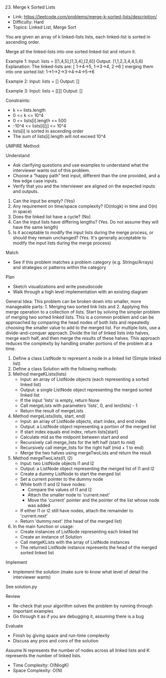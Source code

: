 23. Merge k Sorted Lists

- Link: https://leetcode.com/problems/merge-k-sorted-lists/description/
- Difficulty: Hard
- Topics: Linked List, Merge Sort

You are given an array of k linked-lists lists, each linked-list is sorted in ascending order.

Merge all the linked-lists into one sorted linked-list and return it.

Example 1:
Input: lists = [[1,4,5],[1,3,4],[2,6]]
Output: [1,1,2,3,4,4,5,6]
Explanation: The linked-lists are:
[
  1->4->5,
  1->3->4,
  2->6
]
merging them into one sorted list:
1->1->2->3->4->4->5->6

Example 2:
Input: lists = []
Output: []

Example 3:
Input: lists = [[]]
Output: []
 
Constraints:

- k == lists.length
- 0 <= k <= 10^4
- 0 <= lists[i].length <= 500
- -10^4 <= lists[i][j] <= 10^4
- lists[i] is sorted in ascending order
- The sum of lists[i].length will not exceed 10^4

UMPIRE Method:

Understand

- Ask clarifying questions and use examples to understand what the interviewer wants out of this problem.
- Choose a “happy path” test input, different than the one provided, and a few edge case inputs.
- Verify that you and the interviewer are aligned on the expected inputs and outputs.

1. Can the input be empty? (Yes)
2. Any requirement on time/space complexity? (O(nlogk) in time and O(n) in space)
3. Does the linked list have a cycle? (No)
4. Can the input lists have differing lengths? (Yes. Do not assume they will have the same length)
5. Is it acceptable to modify the input lists during the merge process, or should they remain unchanged? (Yes. It's generally acceptable to modify the input lists during the merge process)

Match

- See if this problem matches a problem category (e.g. Strings/Arrays) and strategies or patterns within the category

Plan

- Sketch visualizations and write pseudocode
- Walk through a high level implementation with an existing diagram

General Idea: This problem can be broken down into smaller, more manageable parts: 1. Merging two sorted link lists and 2. Applying this merge operation to a collection of lists. Start by solving the simpler problem of merging two sorted linked lists. This is a common problem and can be approached by comparing the head nodes of both lists and repeatedly choosing the smaller value to add to the merged list. For multiple lists, use a divide-and-conquer approach. Divide the list of linked lists into halves, merge each half, and then merge the results of these halves. This approach reduces the complexity by handling smaller portions of the problem at a time.

1. Define a class ListNode to represent a node in a linked list (Simple linked list)
2. Define a class Solution with the following methods:
3. Method mergeKLists(lists)
    - Input: an array of ListNode objects (each representing a sorted linked list)
    - Output: a single ListNode object representing the merged sorted linked list
    - If the input 'lists' is empty, return None
    - Call mergeLists with parameters 'lists', 0, and len(lists) - 1
    - Return the result of mergeLists
4. Method mergeLists(lists, start, end)
    - Input: an array of ListNode objects, start index, and end index
    - Output: a ListNode object representing a portion of the merged list
    - If start index equals end index, return lists[start]
    - Calculate mid as the midpoint between start and end
    - Recursively call merge_lists for the left half (start to mid)
    - Recursively call merge_lists for the right half (mid + 1 to end)
    - Merge the two halves using mergeTwoLists and return the result
5. Method mergeTwoLists(l1, l2)
    - Input: two ListNode objects l1 and l2
    - Output: a ListNode object representing the merged list of l1 and l2
    - Create a dummy ListNode to start the merged list
    - Set a current pointer to the dummy node
    - While both l1 and l2 have nodes:
        - Compare the values of l1 and l2
        - Attach the smaller node to 'current.next'
        - Move the 'current' pointer and the pointer of the list whose node was added
    - If either l1 or l2 still have nodes, attach the remainder to 'current.next'
    - Return 'dummy.next' (the head of the merged list)
6. In the main function or usage:
    - Create instances of ListNode representing each linked list
    - Create an instance of Solution
    - Call mergeKLists with the array of ListNode instances
    - The returned ListNode instance represents the head of the merged sorted linked list

Implement

- Implement the solution (make sure to know what level of detail the interviewer wants)

See solution.py

Review

- Re-check that your algorithm solves the problem by running through important examples
- Go through it as if you are debugging it, assuming there is a bug

Evaluate

- Finish by giving space and run-time complexity
- Discuss any pros and cons of the solution

Assume N represents the number of nodes across all linked lists and K represents the number of linked lists.
- Time Complexity: O(NlogK)
- Space Complexity: O(N)
